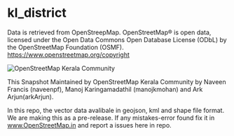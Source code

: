 # kl_district
Data is retrieved from OpenStreepMap. 
OpenStreetMap® is open data, licensed under the Open Data Commons Open Database License (ODbL) by the OpenStreetMap Foundation (OSMF).
https://www.openstreetmap.org/copyright

![OpenStreetMap Kerala Community](img/OSMKerala.png)

This Snapshot Maintained by OpenStreetMap Kerala Community by Naveen Francis (naveenpf), Manoj Karingamadathil (manojkmohan) and Ark Arjun(arkArjun). 

In this repo, the vector data avalibale in geojson, kml and shape file format. We are making this as a pre-release. If any mistakes-error found fix it in www.OpenStreetMap.in and report a issues here in repo.
